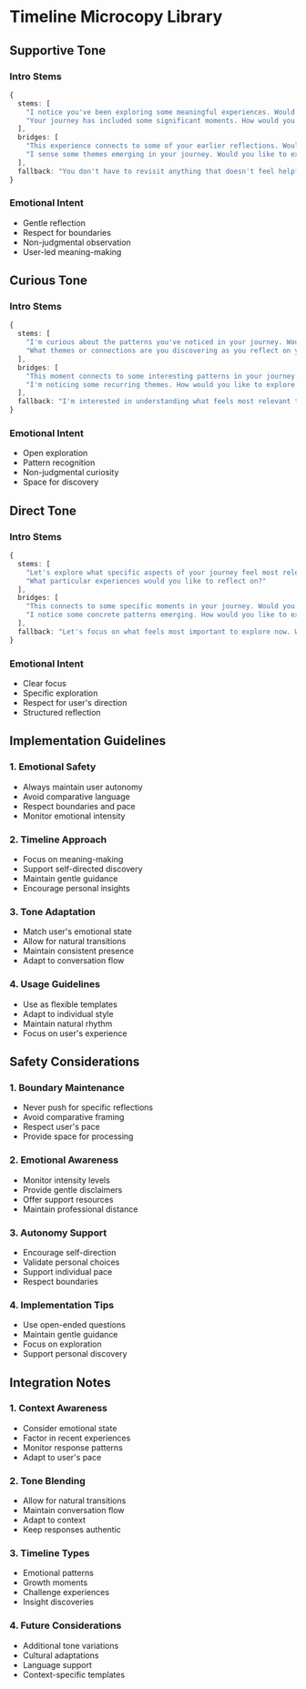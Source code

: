 # Timeline Microcopy Library

## Supportive Tone

### Intro Stems
```typescript
{
  stems: [
    "I notice you've been exploring some meaningful experiences. Would you like to reflect on what's coming up for you?",
    "Your journey has included some significant moments. How would you like to explore what they mean to you?"
  ],
  bridges: [
    "This experience connects to some of your earlier reflections. Would you like to explore how they relate?",
    "I sense some themes emerging in your journey. Would you like to explore what they mean to you?"
  ],
  fallback: "You don't have to revisit anything that doesn't feel helpful right now. Would you like to focus on what feels most supportive for you?"
}
```

### Emotional Intent
- Gentle reflection
- Respect for boundaries
- Non-judgmental observation
- User-led meaning-making

## Curious Tone

### Intro Stems
```typescript
{
  stems: [
    "I'm curious about the patterns you've noticed in your journey. Would you like to explore them?",
    "What themes or connections are you discovering as you reflect on your experiences?"
  ],
  bridges: [
    "This moment connects to some interesting patterns in your journey. Would you like to explore them?",
    "I'm noticing some recurring themes. How would you like to explore what they mean to you?"
  ],
  fallback: "I'm interested in understanding what feels most relevant to explore now. Would you like to focus on something different?"
}
```

### Emotional Intent
- Open exploration
- Pattern recognition
- Non-judgmental curiosity
- Space for discovery

## Direct Tone

### Intro Stems
```typescript
{
  stems: [
    "Let's explore what specific aspects of your journey feel most relevant now.",
    "What particular experiences would you like to reflect on?"
  ],
  bridges: [
    "This connects to some specific moments in your journey. Would you like to explore them?",
    "I notice some concrete patterns emerging. How would you like to explore them?"
  ],
  fallback: "Let's focus on what feels most important to explore now. Would you like to choose a different direction?"
}
```

### Emotional Intent
- Clear focus
- Specific exploration
- Respect for user's direction
- Structured reflection

## Implementation Guidelines

### 1. Emotional Safety
- Always maintain user autonomy
- Avoid comparative language
- Respect boundaries and pace
- Monitor emotional intensity

### 2. Timeline Approach
- Focus on meaning-making
- Support self-directed discovery
- Maintain gentle guidance
- Encourage personal insights

### 3. Tone Adaptation
- Match user's emotional state
- Allow for natural transitions
- Maintain consistent presence
- Adapt to conversation flow

### 4. Usage Guidelines
- Use as flexible templates
- Adapt to individual style
- Maintain natural rhythm
- Focus on user's experience

## Safety Considerations

### 1. Boundary Maintenance
- Never push for specific reflections
- Avoid comparative framing
- Respect user's pace
- Provide space for processing

### 2. Emotional Awareness
- Monitor intensity levels
- Provide gentle disclaimers
- Offer support resources
- Maintain professional distance

### 3. Autonomy Support
- Encourage self-direction
- Validate personal choices
- Support individual pace
- Respect boundaries

### 4. Implementation Tips
- Use open-ended questions
- Maintain gentle guidance
- Focus on exploration
- Support personal discovery

## Integration Notes

### 1. Context Awareness
- Consider emotional state
- Factor in recent experiences
- Monitor response patterns
- Adapt to user's pace

### 2. Tone Blending
- Allow for natural transitions
- Maintain conversation flow
- Adapt to context
- Keep responses authentic

### 3. Timeline Types
- Emotional patterns
- Growth moments
- Challenge experiences
- Insight discoveries

### 4. Future Considerations
- Additional tone variations
- Cultural adaptations
- Language support
- Context-specific templates 